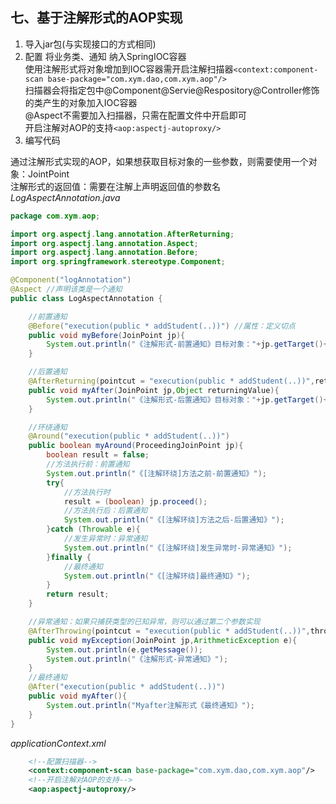 ## 七、基于注解形式的AOP实现
1. 导入jar包(与实现接口的方式相同)
2. 配置
将业务类、通知 纳入SpringIOC容器<br>
使用注解形式将对象增加到IOC容器需开启注解扫描器`<context:component-scan base-package="com.xym.dao,com.xym.aop"/>`<br>
扫描器会将指定包中@Component@Servie@Respository@Controller修饰的类产生的对象加入IOC容器<br>
@Aspect不需要加入扫描器，只需在配置文件中开启即可<br>
开启注解对AOP的支持`<aop:aspectj-autoproxy/>`
3. 编写代码

通过注解形式实现的AOP，如果想获取目标对象的一些参数，则需要使用一个对象：JointPoint<br>
注解形式的返回值：需要在注解上声明返回值的参数名<br>
*LogAspectAnnotation.java*
```java
package com.xym.aop;

import org.aspectj.lang.annotation.AfterReturning;
import org.aspectj.lang.annotation.Aspect;
import org.aspectj.lang.annotation.Before;
import org.springframework.stereotype.Component;

@Component("logAnnotation")
@Aspect //声明该类是一个通知
public class LogAspectAnnotation {

    //前置通知
    @Before("execution(public * addStudent(..))") //属性：定义切点
    public void myBefore(JoinPoint jp){
        System.out.println("《注解形式-前置通知》目标对象："+jp.getTarget()+",方法名："+jp.getSignature().getName()+",参数列表："+ jp.getArgs().length);
    }

    //后置通知
    @AfterReturning(pointcut = "execution(public * addStudent(..))",returning = "returningValue")
    public void myAfter(JoinPoint jp,Object returningValue){
        System.out.println("《注解形式-后置通知》目标对象："+jp.getTarget()+",方法名："+jp.getSignature().getName()+",参数列表："+ Arrays.toString(jp.getArgs())+",返回值："+returningValue);
    }

    //环绕通知
    @Around("execution(public * addStudent(..))")
    public boolean myAround(ProceedingJoinPoint jp){
        boolean result = false;
        //方法执行前：前置通知
        System.out.println("《[注解环绕]方法之前-前置通知》");
        try{
            //方法执行时
            result = (boolean) jp.proceed();
            //方法执行后：后置通知
            System.out.println("《[注解环绕]方法之后-后置通知》");
        }catch (Throwable e){
            //发生异常时：异常通知
            System.out.println("《[注解环绕]发生异常时-异常通知》");
        }finally {
            //最终通知
            System.out.println("《[注解环绕]最终通知》");
        }
        return result;
    }

    //异常通知：如果只捕获类型的已知异常，则可以通过第二个参数实现
    @AfterThrowing(pointcut = "execution(public * addStudent(..))",throwing = "e")
    public void myException(JoinPoint jp,ArithmeticException e){
        System.out.println(e.getMessage());
        System.out.println("《注解形式-异常通知》");
    }
    //最终通知
    @After("execution(public * addStudent(..))")
    public void myAfter(){
        System.out.println("Myafter注解形式《最终通知》");
    }
}
```
*applicationContext.xml*
```xml
    <!--配置扫描器-->
    <context:component-scan base-package="com.xym.dao,com.xym.aop"/>
    <!--开启注解对AOP的支持-->
    <aop:aspectj-autoproxy/>
```